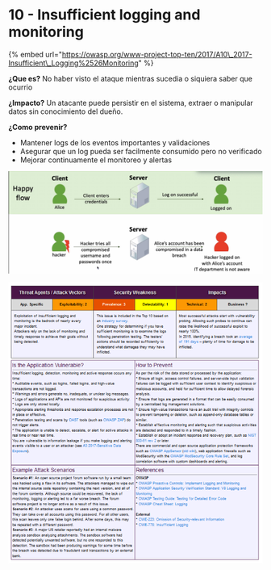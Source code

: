 # 10 - Insufficient logging and monitoring

{% embed url="https://owasp.org/www-project-top-ten/2017/A10\_2017-Insufficient\_Logging%2526Monitoring" %}

**¿Que es?** No haber visto el ataque mientras sucedia o siquiera saber que ocurrio

**¿Impacto?** Un atacante puede persistir en el sistema, extraer o manipular datos sin conocimiento del dueño. 

**¿Como prevenir?**

* Mantener logs de los eventos importantes y validaciones
* Asegurar que un log pueda ser facilmente consumido pero no verificado
* Mejorar continuamente el monitoreo y alertas

![](../../../.gitbook/assets/imagen%20%28434%29.png)

![](../../../.gitbook/assets/imagen%20%28438%29.png)

